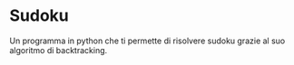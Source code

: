 # Sudoku
Un programma in python che ti permette di risolvere sudoku grazie al suo algoritmo di backtracking.
